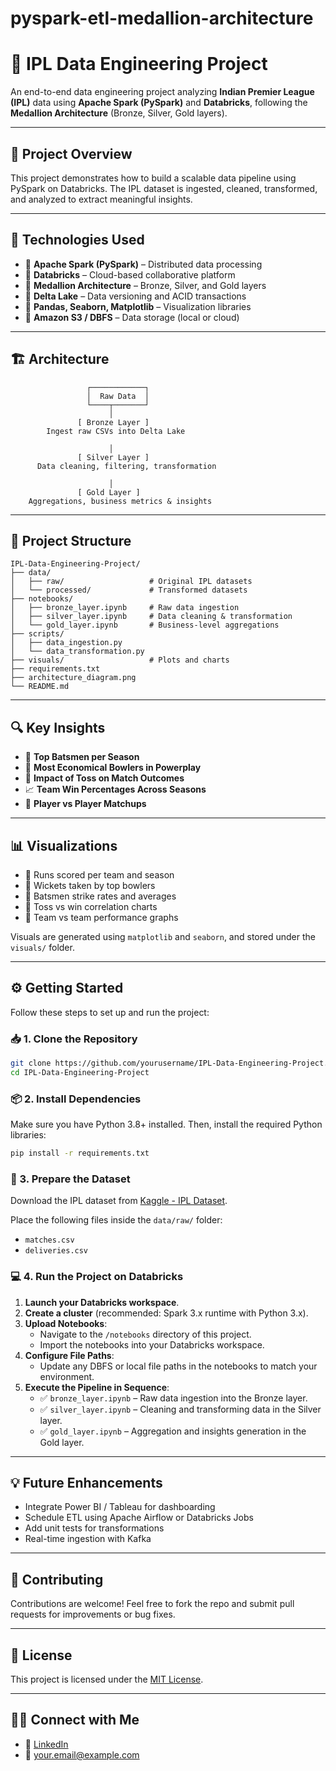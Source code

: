 # pyspark-etl-medallion-architecture

# 🏏 IPL Data Engineering Project

An end-to-end data engineering project analyzing **Indian Premier League (IPL)** data using **Apache Spark (PySpark)** and **Databricks**, following the **Medallion Architecture** (Bronze, Silver, Gold layers).

---

## 🚀 Project Overview

This project demonstrates how to build a scalable data pipeline using PySpark on Databricks. The IPL dataset is ingested, cleaned, transformed, and analyzed to extract meaningful insights.

---

## 🧰 Technologies Used

- 🔹 **Apache Spark (PySpark)** – Distributed data processing
- 🔹 **Databricks** – Cloud-based collaborative platform
- 🔹 **Medallion Architecture** – Bronze, Silver, and Gold layers
- 🔹 **Delta Lake** – Data versioning and ACID transactions
- 🔹 **Pandas, Seaborn, Matplotlib** – Visualization libraries
- 🔹 **Amazon S3 / DBFS** – Data storage (local or cloud)

---

## 🏗️ Architecture

```
                 ┌────────────┐
                 │  Raw Data  │
                 └────┬───────┘
                      │
               [ Bronze Layer ]
        Ingest raw CSVs into Delta Lake

                      │
               [ Silver Layer ]
      Data cleaning, filtering, transformation

                      │
               [ Gold Layer ]
    Aggregations, business metrics & insights
```

---

## 📁 Project Structure

```
IPL-Data-Engineering-Project/
├── data/
│   ├── raw/                   # Original IPL datasets
│   └── processed/             # Transformed datasets
├── notebooks/
│   ├── bronze_layer.ipynb     # Raw data ingestion
│   ├── silver_layer.ipynb     # Data cleaning & transformation
│   └── gold_layer.ipynb       # Business-level aggregations
├── scripts/
│   ├── data_ingestion.py
│   └── data_transformation.py
├── visuals/                   # Plots and charts
├── requirements.txt
├── architecture_diagram.png
└── README.md
```

---

## 🔍 Key Insights

- 🏅 **Top Batsmen per Season**
- 🎯 **Most Economical Bowlers in Powerplay**
- 🎲 **Impact of Toss on Match Outcomes**
- 📈 **Team Win Percentages Across Seasons**
- 👑 **Player vs Player Matchups**

---

## 📊 Visualizations

- 📌 Runs scored per team and season
- 📌 Wickets taken by top bowlers
- 📌 Batsmen strike rates and averages
- 📌 Toss vs win correlation charts
- 📌 Team vs team performance graphs

Visuals are generated using `matplotlib` and `seaborn`, and stored under the `visuals/` folder.

---

## ⚙️ Getting Started

Follow these steps to set up and run the project:

### 📥 1. Clone the Repository

```bash
git clone https://github.com/yourusername/IPL-Data-Engineering-Project.git
cd IPL-Data-Engineering-Project
```

### 📦 2. Install Dependencies

Make sure you have Python 3.8+ installed. Then, install the required Python libraries:

```bash
pip install -r requirements.txt
```

### 🧠 3. Prepare the Dataset

Download the IPL dataset from [Kaggle - IPL Dataset](https://www.kaggle.com/datasets/manasgarg/ipl).

Place the following files inside the `data/raw/` folder:
- `matches.csv`
- `deliveries.csv`

### 💻 4. Run the Project on Databricks

1. **Launch your Databricks workspace**.
2. **Create a cluster** (recommended: Spark 3.x runtime with Python 3.x).
3. **Upload Notebooks**:
   - Navigate to the `/notebooks` directory of this project.
   - Import the notebooks into your Databricks workspace.
4. **Configure File Paths**:
   - Update any DBFS or local file paths in the notebooks to match your environment.
5. **Execute the Pipeline in Sequence**:
   - ✅ `bronze_layer.ipynb` – Raw data ingestion into the Bronze layer.
   - ✅ `silver_layer.ipynb` – Cleaning and transforming data in the Silver layer.
   - ✅ `gold_layer.ipynb` – Aggregation and insights generation in the Gold layer.

---

## 💡 Future Enhancements

- Integrate Power BI / Tableau for dashboarding
- Schedule ETL using Apache Airflow or Databricks Jobs
- Add unit tests for transformations
- Real-time ingestion with Kafka

---

## 🤝 Contributing

Contributions are welcome! Feel free to fork the repo and submit pull requests for improvements or bug fixes.

---

## 📄 License

This project is licensed under the [MIT License](LICENSE).

---

## 🙋‍♂️ Connect with Me

- 🔗 [LinkedIn](https://www.linkedin.com/in/your-profile/)
- 📧 your.email@example.com
